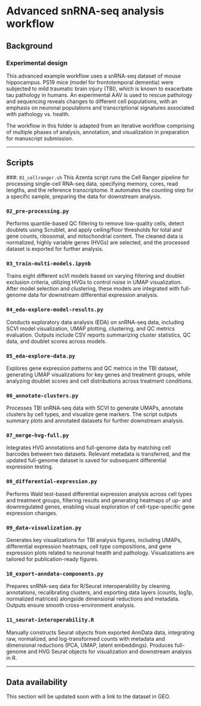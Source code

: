 # Advanced snRNA-seq analysis workflow

## Background

### Experimental design
This advanced example workflow uses a snRNA-seq dataset of mouse hippocampus. PS19 mice (model for frontotemporal dementia) were subjected to mild traumatic brain injury (TBI), which is known to exacerbate  tau pathology in humans. An experimental AAV is used to rescue pathology and sequencing reveals changes to different cell populations, with an emphasis on neuronal populations and transcriptional signatures associated with pathology vs. health.

The workflow in this folder is adapted from an iterative workflow comprising of multiple phases of analysis, annotation, and visualization in preparation for manuscript submission.

---

## Scripts

###: `01_cellranger.sh`
This Azenta script runs the Cell Ranger pipeline for processing single-cell RNA-seq data, specifying memory, cores, read lengths, and the reference transcriptome. It automates the counting step for a specific sample, preparing the data for downstream analysis.

### `02_pre-processing.py`
Performs quantile-based QC filtering to remove low-quality cells, detect doublets using Scrublet, and apply ceiling/floor thresholds for total and gene counts, ribosomal, and mitochondrial content. The cleaned data is normalized, highly variable genes (HVGs) are selected, and the processed dataset is exported for further analysis.

### `03_train-multi-models.ipynb`
Trains eight different scVI models based on varying filtering and doublet exclusion criteria, utilizing HVGs to control noise in UMAP visualization. After model selection and clustering, these models are integrated with full-genome data for downstream differential expression analysis.

### `04_eda-explore-model-results.py`
Conducts exploratory data analysis (EDA) on snRNA-seq data, including SCVI model visualization, UMAP plotting, clustering, and QC metrics evaluation. Outputs include CSV reports summarizing cluster statistics, QC data, and doublet scores across models.

### `05_eda-explore-data.py`
Explores gene expression patterns and QC metrics in the TBI dataset, generating UMAP visualizations for key genes and treatment groups, while analyzing doublet scores and cell distributions across treatment conditions.

### `06_annotate-clusters.py`
Processes TBI snRNA-seq data with SCVI to generate UMAPs, annotate clusters by cell types, and visualize gene markers. The script outputs summary plots and annotated datasets for further downstream analysis.

### `07_merge-hvg-full.py`
Integrates HVG annotations and full-genome data by matching cell barcodes between two datasets. Relevant metadata is transferred, and the updated full-genome dataset is saved for subsequent differential expression testing.

### `08_differential-expression.py`
Performs Wald test-based differential expression analysis across cell types and treatment groups, filtering results and generating heatmaps of up- and downregulated genes, enabling visual exploration of cell-type-specific gene expression changes.

### `09_data-visualization.py`
Generates key visualizations for TBI analysis figures, including UMAPs, differential expression heatmaps, cell type compositions, and gene expression plots related to neuronal health and pathology. Visualizations are tailored for publication-ready figures.

### `10_export-anndata-components.py`
Prepares snRNA-seq data for R/Seurat interoperability by cleaning annotations, recalibrating clusters, and exporting data layers (counts, log1p, normalized matrices) alongside dimensional reductions and metadata. Outputs ensure smooth cross-environment analysis.

### `11_seurat-interoperability.R`
Manually constructs Seurat objects from exported AnnData data, integrating raw, normalized, and log-transformed counts with metadata and dimensional reductions (PCA, UMAP, latent embeddings). Produces full-genome and HVG Seurat objects for visualization and downstream analysis in R.

---

## Data availability
This section will be updated soon with a link to the dataset in GEO.